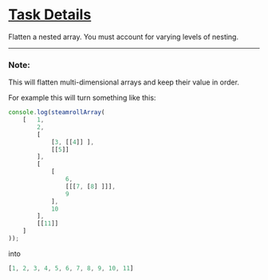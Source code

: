 # <a href="https://www.freecodecamp.org/challenges/steamroller">Task Details</a> 

Flatten a nested array. You must account for varying levels of nesting.

<hr>
<h3><b>Note:</b></h3>

This will flatten multi-dimensional arrays and keep their value in order.

For example this will turn something like this:
```javascript
console.log(steamrollArray(
	[	1,
		2,
		[
			[3, [[4]] ],
			[[5]]
		],
		[
			[
				6,
				[[[7, [8] ]]],
				9
			],
			10
		],
		[[11]]
	]
));
```

into

```javascript
[1, 2, 3, 4, 5, 6, 7, 8, 9, 10, 11]
```	
